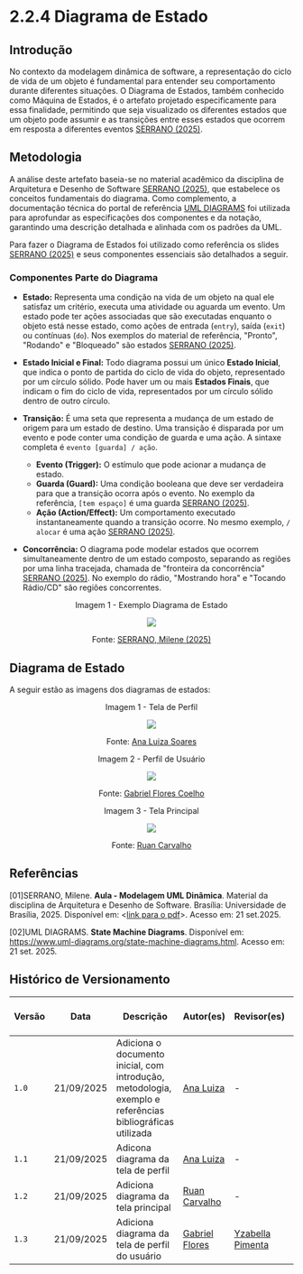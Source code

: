 # 2.2.4 Diagrama de Estado

## Introdução

No contexto da modelagem dinâmica de software, a representação do ciclo de vida de um objeto é fundamental para entender seu comportamento durante diferentes situações. O Diagrama de Estados, também conhecido como Máquina de Estados, é o artefato projetado especificamente para essa finalidade, permitindo que seja visualizado os diferentes estados que um objeto pode assumir e as transições entre esses estados que ocorrem em resposta a diferentes eventos [SERRANO (2025)](#ref-01).

## Metodologia

A análise deste artefato baseia-se no material acadêmico da disciplina de Arquitetura e Desenho de Software [SERRANO (2025)](#ref-01), que estabelece os conceitos fundamentais do diagrama. Como complemento, a documentação técnica do portal de referência [UML DIAGRAMS](#ref-02) foi utilizada para aprofundar as especificações dos componentes e da notação, garantindo uma descrição detalhada e alinhada com os padrões da UML.

Para fazer o Diagrama de Estados foi utilizado como referência os slides [SERRANO (2025)](#ref-01) e seus componentes essenciais são detalhados a seguir.

### Componentes Parte do Diagrama

* **Estado:** Representa uma condição na vida de um objeto na qual ele satisfaz um critério, executa uma atividade ou aguarda um evento. Um estado pode ter ações associadas que são executadas enquanto o objeto está nesse estado, como ações de entrada (`entry`), saída (`exit`) ou contínuas (`do`). Nos exemplos do material de referência, "Pronto", "Rodando" e "Bloqueado" são estados [SERRANO (2025)](#ref-01).

* **Estado Inicial e Final:** Todo diagrama possui um único **Estado Inicial**, que indica o ponto de partida do ciclo de vida do objeto, representado por um círculo sólido. Pode haver um ou mais **Estados Finais**, que indicam o fim do ciclo de vida, representados por um círculo sólido dentro de outro círculo.

* **Transição:** É uma seta que representa a mudança de um estado de origem para um estado de destino. Uma transição é disparada por um evento e pode conter uma condição de guarda e uma ação. A sintaxe completa é `evento [guarda] / ação`.
    * **Evento (Trigger):** O estímulo que pode acionar a mudança de estado.
    * **Guarda (Guard):** Uma condição booleana que deve ser verdadeira para que a transição ocorra após o evento. No exemplo da referência, `[tem espaço]` é uma guarda [SERRANO (2025)](#ref-01).
    * **Ação (Action/Effect):** Um comportamento executado instantaneamente quando a transição ocorre. No mesmo exemplo, `/ alocar` é uma ação [SERRANO (2025)](#ref-01).

* **Concorrência:** O diagrama pode modelar estados que ocorrem simultaneamente dentro de um estado composto, separando as regiões por uma linha tracejada, chamada de "fronteira da concorrência" [SERRANO (2025)](#ref-01). No exemplo do rádio, "Mostrando hora" e "Tocando Rádio/CD" são regiões concorrentes.

<div style="text-align: center;">

<p>Imagem 1 - Exemplo Diagrama de Estado</p>

<img src="./../assets/dig_est_ex.png" >

<p>Fonte: <a href="#ref-01">SERRANO, Milene (2025)</a> </p>

</div>

## Diagrama de Estado

A seguir estão as imagens dos diagramas de estados: 

<div style="text-align: center;">

<p>Imagem 1 - Tela de Perfil</p>

<img src="./../assets/dig_estad_ana.png" >

<p>Fonte: <a href="https://github.com/Ana-Luiza-SC">Ana Luiza Soares</a></p>

</div>

<div style="text-align: center;">

<p>Imagem 2 - Perfil de Usuário</p>

<img src="./../assets/Diagrama_de_estados_Perfil.png" >

<p>Fonte: <a href="https://github.com/Gabrielfcoelho">Gabriel Flores Coelho</a></p>

</div>

<div style="text-align: center;">

<p>Imagem 3 - Tela Principal</p>

<img src="./../assets/dig_estad_Ruan.png" >

<p>Fonte: <a href="https://github.com/Ruan-Carvalho">Ruan Carvalho</a></p>

</div>

## Referências

<p><a id="ref-01">[01]</a>SERRANO, Milene. <strong>Aula - Modelagem UML Dinâmica</strong>. Material da disciplina de Arquitetura e Desenho de Software. Brasília: Universidade de Brasília, 2025. Disponível em: &lt;<a href="assets/slide_mod_din.pdf#page=21" target="_blank">link para o pdf</a>&gt;. Acesso em: 21 set.2025.</p>

<p><a id="ref-02">[02]</a>UML DIAGRAMS. <strong>State Machine Diagrams</strong>. Disponível em: <a href="https://www.uml-diagrams.org/state-machine-diagrams.html">https://www.uml-diagrams.org/state-machine-diagrams.html</a>. Acesso em: 21 set. 2025.</p>

## Histórico de Versionamento

| Versão | Data       | Descrição                                        | Autor(es)           | Revisor(es)         | Comentário do revisor | Data da revisão |
|--------|------------|--------------------------------------------------|---------------------|---------------------|----------------------|-----------|
| `1.0` | 21/09/2025 | Adiciona o documento inicial, com introdução, metodologia, exemplo e referências bibliográficas utilizada | [Ana Luiza](https://github.com/Ana-Luiza-SC) | - | -  | - |
| `1.1` | 21/09/2025 | Adicona diagrama da tela de perfil | [Ana Luiza](https://github.com/Ana-Luiza-SC) | - | -  | - |
| `1.2` | 21/09/2025 | Adiciona diagrama da tela principal | [Ruan Carvalho](https://github.com/Ruan-Carvalho) | - | - | - |
| `1.3` | 21/09/2025 | Adiciona diagrama da tela de perfil do usuário | [Gabriel Flores](https://github.com/Gabrielfcoelho) | [Yzabella Pimenta](https://github.com/redjsun) | Tudo parece ok. | 22/09 |
